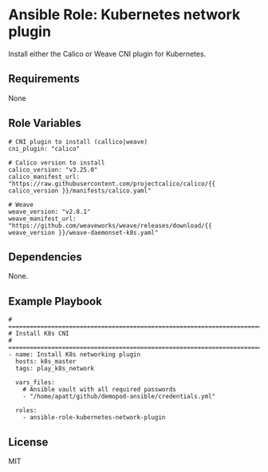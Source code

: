 Ansible Role: Kubernetes network plugin
=========

Install either the Calico or Weave CNI plugin for Kubernetes.

Requirements
------------

None

Role Variables
--------------

    # CNI plugin to install (callico|weave)
    cni_plugin: "calico"

    # Calico version to install
    calico_version: "v3.25.0"
    calico_manifest_url: "https://raw.githubusercontent.com/projectcalico/calico/{{ calico_version }}/manifests/calico.yaml"

    # Weave
    weave_version: "v2.8.1"
    weave_manifest_url: "https://github.com/weaveworks/weave/releases/download/{{ weave_version }}/weave-daemonset-k8s.yaml"

Dependencies
------------

None.

Example Playbook
----------------

    # ===========================================================================
    # Install K8s CNI
    # ===========================================================================
    - name: Install K8s networking plugin
      hosts: k8s_master
      tags: play_k8s_network

      vars_files:
        # Ansible vault with all required passwords
        - "/home/apatt/github/demopod-ansible/credentials.yml"

      roles:
        - ansible-role-kubernetes-network-plugin

License
-------

MIT
